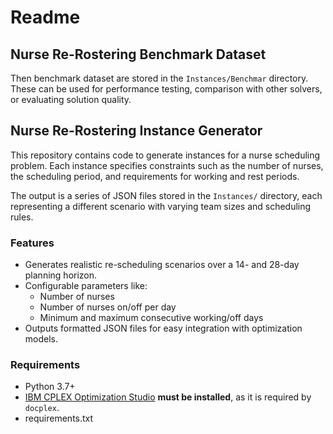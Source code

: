 # Readme

## Nurse Re-Rostering Benchmark Dataset
Then benchmark dataset are stored in  the `Instances/Benchmar` directory. These can be used for performance testing, comparison with other solvers, or evaluating solution quality.

## Nurse Re-Rostering Instance Generator

This repository contains code to generate instances for a nurse scheduling problem. Each instance specifies constraints such as the number of nurses, the scheduling period, and requirements for working and rest periods.

The output is a series of JSON files stored in the `Instances/` directory, each representing a different scenario with varying team sizes and scheduling rules.

### Features

- Generates realistic re-scheduling scenarios over a 14- and 28-day planning horizon.
- Configurable parameters like:
  - Number of nurses
  - Number of nurses on/off per day
  - Minimum and maximum consecutive working/off days
- Outputs formatted JSON files for easy integration with optimization models.

### Requirements

- Python 3.7+
- [IBM CPLEX Optimization Studio](https://www.ibm.com/products/ilog-cplex-optimization-studio) **must be installed**, as it is required by `docplex`.
- requirements.txt



